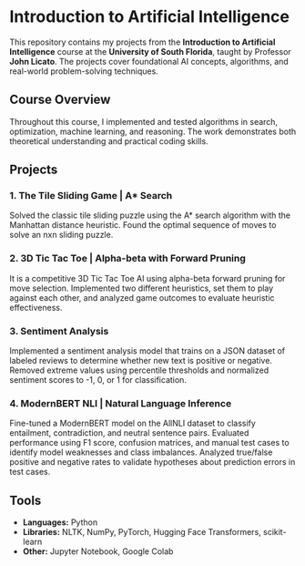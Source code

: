 # Introduction to Artificial Intelligence

This repository contains my projects from the **Introduction to Artificial Intelligence** course at the **University of South Florida**, taught by Professor **John Licato**.
The projects cover foundational AI concepts, algorithms, and real-world problem-solving techniques.

## Course Overview

Throughout this course, I implemented and tested algorithms in search, optimization, machine learning, and reasoning.
The work demonstrates both theoretical understanding and practical coding skills.

## Projects

### 1. The Tile Sliding Game | A* Search

Solved the classic tile sliding puzzle using the A\* search algorithm with the Manhattan distance heuristic.
Found the optimal sequence of moves to solve an nxn sliding puzzle.

### 2. 3D Tic Tac Toe | Alpha-beta with Forward Pruning

It is a competitive 3D Tic Tac Toe AI using alpha-beta forward pruning for move selection.
Implemented two different heuristics, set them to play against each other, and analyzed game outcomes to evaluate heuristic effectiveness.

### 3. Sentiment Analysis 

Implemented a sentiment analysis model that trains on a JSON dataset of labeled reviews to determine whether new text is positive or negative.
Removed extreme values using percentile thresholds and normalized sentiment scores to -1, 0, or 1 for classification.

### 4. ModernBERT NLI | Natural Language Inference

Fine-tuned a ModernBERT model on the AllNLI dataset to classify entailment, contradiction, and neutral sentence pairs.
Evaluated performance using F1 score, confusion matrices, and manual test cases to identify model weaknesses and class imbalances.
Analyzed true/false positive and negative rates to validate hypotheses about prediction errors in test cases.

## Tools

- **Languages:** Python
- **Libraries:** NLTK, NumPy, PyTorch, Hugging Face Transformers, scikit-learn
- **Other:** Jupyter Notebook, Google Colab